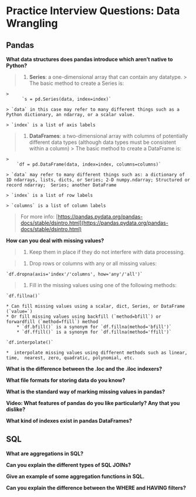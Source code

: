 # Practice Interview Questions: Data Wrangling## Pandas**What data structures does pandas introduce which aren’t native to Python?**> 1. **Series**: a one-dimensional array that can contain any datatype.    > The basic method to create a Series is:>    >           `s = pd.Series(data, index=index)`>    > `data` in this case may refer to many different things such as a Python dictionary, an ndarray, or a scalar value.>    > `index` is a list of axis labels> 1. **DataFrames**: a two-dimensional array with columns of potentially different data types (although data types must be consistent within a column)    > The basic method to create a DataFrame is:>    >        `df = pd.DataFrame(data, index=index, columns=columns)`>    > `data` may refer to many different things such as: a dictionary of 1D ndarrays, lists, dicts, or Series; 2-D numpy.ndarray; Structured or record ndarray;  Series; another DataFrame>    > `index` is a list of row labels>    > `columns` is a list of column labels> For more info: [https://pandas.pydata.org/pandas-docs/stable/dsintro.html](https://pandas.pydata.org/pandas-docs/stable/dsintro.html)**How can you deal with missing values?**> 1. Keep them in place if they do not interfere with data processing.> 1. Drop rows or columns with any or all missing values:>        `df.dropna(axis='index'/'columns', how='any'/'all')`> 1. Fill in the missing values using one of the following methods:>    `df.fillna()`>    * Can fill missing values using a scalar, dict, Series, or DataFrame (`value=`)    * Or fill missing values using backfill (`method=bfill`) or forwardfill (`method=ffill`) method            * `df.bfill()` is a synonym for `df.fillna(method='bfill')`        * `df.ffill()` is a synonym for `df.fillna(method='ffill')`>    `df.interpolate()`>    *  interpolate missing values using different methods such as linear, time,  nearest, zero, quadratic, polynomial, etc.**What is the difference between the .loc and the .iloc indexers?****What file formats for storing data do you know?****What is the standard way of marking missing values in pandas?****Video: What features of pandas do you like particularly? Any that you dislike?****What kind of indexes exist in pandas DataFrames?**## SQL**What are aggregations in SQL?****Can you explain the different types of SQL JOINs?****Give an example of some aggregation functions in SQL.****Can you explain the difference between the WHERE and HAVING filters?**